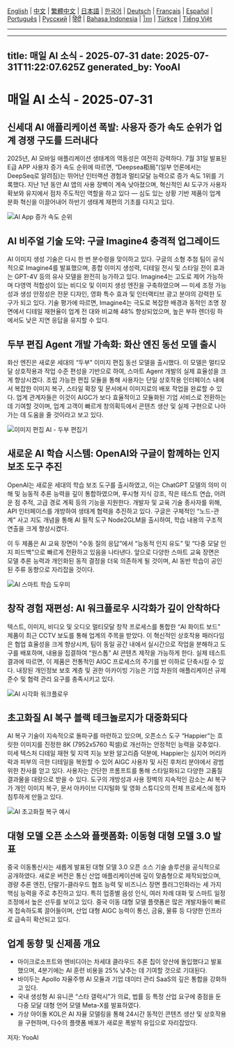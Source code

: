 [English](./en.md) | [中文](./zh.md) | [繁體中文](./zh-TW.md) | [日本語](./ja.md) | [한국어](./ko.md) | [Deutsch](./de.md) | [Français](./fr.md) | [Español](./es.md) | [Português](./pt.md) | [Русский](./ru.md) | [हिंदी](./hi.md) | [Bahasa Indonesia](./id.md) | [ไทย](./th.md) | [Türkçe](./tr.md) | [Tiếng Việt](./vi.md)

---

---
title: 매일 AI 소식 - 2025-07-31
date: 2025-07-31T11:22:07.625Z
generated_by: YooAI
---

# 매일 AI 소식 - 2025-07-31

## 신세대 AI 애플리케이션 폭발: 사용자 증가 속도 순위가 업계 경쟁 구도를 드러내다

2025년, AI 모바일 애플리케이션 생태계의 역동성은 여전히 강력하다. 7월 31일 발표된 E급 APP 사용자 증가 속도 순위에 따르면, “Deepsea柜局”(일부 언론에서는 DeepSeq로 알려짐)는 뛰어난 인터랙션 경험과 멀티모달 능력으로 증가 속도 1위를 기록했다. 지난 1년 동안 AI 앱의 사용 장벽이 계속 낮아졌으며, 혁신적인 AI 도구가 사용자 확보와 유지에서 점차 주도적인 역할을 하고 있다 — 심도 있는 상황 기반 제품이 업계 분화 혁신을 이끌어내어 하반기 생태계 재편의 기초를 다지고 있다.

![AI App 증가 속도 순위](https://images.unsplash.com/photo-1506744038136-46273834b3fb?auto=format&fit=crop&w=900&q=80)

## AI 비주얼 기술 도약: 구글 Imagine4 충격적 업그레이드

AI 이미지 생성 기술은 다시 한 번 분수령을 맞이하고 있다. 구글의 소형 추첨 팀이 공식적으로 Imagine4를 발표했으며, 종합 이미지 생성력, 디테일 전시 및 스타일 전이 효과는 GPT-4V 등의 유사 모델을 완전히 능가하고 있다. Imagine4는 고도로 제어 가능하며 다영역 적합성이 있는 비디오 및 이미지 생성 엔진을 구축하였으며 — 미세 조정 가능성과 생성 안정성은 전문 디자인, 영화 특수 효과 및 인터랙티브 광고 분야의 강력한 도구가 되고 있다. 기술 평가에 따르면, Imagine4는 극도로 복잡한 배경과 동적인 조명 장면에서 디테일 재현율이 업계 전 대와 비교해 48% 향상되었으며, 높은 부하 렌더링 하에서도 낮은 지연 응답을 유지할 수 있다.

## 두부 편집 Agent 개발 가속화: 화산 엔진 동선 모델 출시

화산 엔진은 새로운 세대의 “두부” 이미지 편집 동선 모델을 출시했다. 이 모델은 멀티모달 상호작용과 작업 수준 편성을 기반으로 하여, 스마트 Agent 개발의 실제 효율성을 크게 향상시켰다. 조립 가능한 편집 모듈을 통해 사용자는 단일 상호작용 인터페이스 내에서 복잡한 이미지 복구, 스타일 확장 및 문서에서 이미지로의 배포 작업을 완료할 수 있다. 업계 관계자들은 이것이 AIGC가 보다 효율적이고 모듈화된 기업 서비스로 전환하는 데 기여할 것이며, 업계 고객이 빠르게 창의획득에서 콘텐츠 생산 및 실제 구현으로 나아가는 데 도움을 줄 것이라고 보고 있다.

![이미지 편집 AI - 두부 편집기](https://images.unsplash.com/photo-1464983953574-0892a716854b?auto=format&fit=crop&w=900&q=80)

## 새로운 AI 학습 시스템: OpenAI와 구글이 함께하는 인지 보조 도구 추진

OpenAI는 새로운 세대의 학습 보조 도구를 출시하였고, 이는 ChatGPT 모델의 의미 이해 및 능동적 추론 능력을 깊이 통합하였으며, 푸시형 지식 강조, 작은 테스트 연습, 어려운 점 추적, 고급 경로 계획 등의 기능을 지원한다. 개발자 및 교육 기술 종사자를 위해, API 인터페이스를 개방하여 생태계 협력을 추진하고 있다. 구글은 구체적인 “노드-관계” 사고 지도 개념을 통해 AI 필적 도구 Node2GLM을 출시하여, 학습 내용의 구조적 연출을 크게 향상시켰다.

이 두 제품은 AI 교육 장면이 “수동 질의 응답”에서 “능동적 인지 유도” 및 “다중 모달 인지 피드백”으로 빠르게 전환하고 있음을 나타낸다. 앞으로 다양한 스마트 교육 장면은 모델 추론 능력과 개인화된 동적 결정을 더욱 의존하게 될 것이며, AI 동반 학습이 공인된 주류 동향으로 자리잡을 것이다.

![AI 스마트 학습 도우미](https://images.unsplash.com/photo-1519389950473-47ba0277781c?auto=format&fit=crop&w=900&q=80)

## 창작 경험 재편성: AI 워크플로우 시각화가 깊이 안착하다

텍스트, 이미지, 비디오 및 오디오 멀티모달 창작 프로세스를 통합한 “AI 화이트 보드” 제품이 최근 CCTV 보도를 통해 업계의 주목을 받았다. 이 혁신적인 상호작용 패러다임은 협업 효율성을 크게 향상시켜, 팀이 동일 공간 내에서 실시간으로 작업을 분해하고 도구를 배포하며, 내용을 집결하여 “원스톱” AI 콘텐츠 제작을 가능하게 한다. 실제 테스트 결과에 따르면, 이 제품은 전통적인 AIGC 프로세스의 주기를 반 이하로 단축시킬 수 있다. 내장된 개인정보 보호 계층 및 권한 아카이빙 기능은 기업 차원의 애플리케이션 규제 준수 및 협력 관리 요구를 충족시키고 있다.

![AI 시각화 워크플로우](https://images.unsplash.com/photo-1503676382389-4809596d5290?auto=format&fit=crop&w=900&q=80)

## 초고화질 AI 복구 블랙 테크놀로지가 대중화되다

AI 복구 기술이 지속적으로 돌파구를 마련하고 있으며, 오픈소스 도구 “Happier”는 흐릿한 이미지를 진정한 8K (7952x5760 픽셀)로 개선하는 안정적인 능력을 갖추었다. 미세 텍스처 디테일 재현 및 지역 지능 보완 알고리즘 덕분에, Happier는 심지어 머리카락과 피부의 극한 디테일을 복원할 수 있어 AIGC 사용자 및 사진 후처리 분야에서 광범위한 찬사를 얻고 있다. 사용자는 간단한 프롬프트를 통해 스타일화되고 다양한 고품질 결과물을 대량으로 받을 수 있다. 도구의 개방성과 사용 장벽의 지속적인 감소는 AI 복구가 개인 이미지 복구, 문서 아카이브 디지털화 및 영화 스튜디오의 전체 프로세스에 점차 침투하게 만들고 있다.

![AI 초고화질 복구 예시](https://images.unsplash.com/photo-1465101046530-73398c7f28ca?auto=format&fit=crop&w=900&q=80)

## 대형 모델 오픈 소스와 플랫폼화: 이동형 대형 모델 3.0 발표

중국 이동통신사는 새롭게 발표된 대형 모델 3.0 오픈 소스 기술 솔루션을 공식적으로 공개하였다. 새로운 버전은 통신 산업 애플리케이션에 깊이 맞춤형으로 제작되었으며, 경량 추론 엔진, 단말기-클라우드 협조 능력 및 비즈니스 장면 플러그인화라는 세 가지 핵심 능력을 주로 추진하고 있다. 특히 업종별 음성 인식, 여러 차례 대화 및 스마트 일정 조정에서 높은 선두를 보이고 있다. 중국 이동 대형 모델 플랫폼은 많은 개발자들이 빠르게 접속하도록 끌어들이며, 산업 대형 AIGC 능력이 통신, 금융, 물류 등 다양한 인프라로 급속히 확산되고 있다.

## 업계 동향 및 신제품 개요

- 마이크로소프트와 엔비디아는 차세대 클라우드 추론 칩이 양산에 돌입했다고 발표했으며, 4분기에는 AI 훈련 비용을 25% 낮추는 데 기여할 것으로 기대된다.
- 바이두는 Apollo 자율주행 AI 모듈과 기업 데이터 관리 SaaS의 깊은 통합을 강화하고 있다.
- 국내 생성형 AI 유니콘 “스타 갤럭시”가 의료, 법률 등 특정 산업 요구에 중점을 둔 다중 모달 대형 언어 모델 Meta-X를 발표하였다.
- 가상 아이돌 KOL은 AI 자율 모델링을 통해 24시간 동적인 콘텐츠 생산 및 상호작용을 구현하며, 다수의 플랫폼 배포가 새로운 폭발적 유입으로 자리잡았다.

저자: YooAI